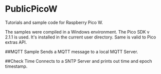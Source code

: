 # PublicPicoW
Tutorials and sample code for Raspberry Pico W.

The samples were compiled in a Windows environment. The Pico SDK v 2.1.1 is used. It's installed in the current user directory. Same is valid to Pico extras API.

##MQTT Sample 
Sends a MQTT message to a local MQTT Server.

##Check Time
Connects to a SNTP Server and prints out time and epoch timestamp.
